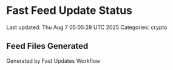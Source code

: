 # Fast Feed Update Status
Last updated: Thu Aug  7 05:05:29 UTC 2025
Categories: crypto

## Feed Files Generated

Generated by Fast Updates Workflow
